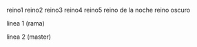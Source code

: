 reino1
reino2
reino3
reino4
reino5
reino de la noche
reino oscuro



linea 1 (rama)





linea 2 (master)
